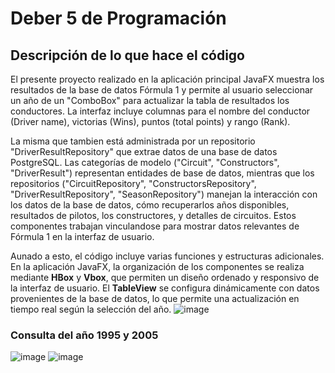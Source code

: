 # Deber 5 de Programación
## Descripción de lo que hace el código
El presente proyecto realizado en la aplicación principal JavaFX muestra los resultados de la base de datos Fórmula 1 y permite al usuario seleccionar un año de un "ComboBox" para actualizar la tabla de resultados los conductores. La interfaz incluye columnas para el nombre del conductor (Driver name), victorias (Wins), puntos (total points) y rango (Rank). 

La misma que tambien está administrada por un repositorio "DriverResultRepository" que extrae datos de una base de datos PostgreSQL. Las categorías de modelo ("Circuit", "Constructors", "DriverResult") representan entidades de base de datos, mientras que los repositorios ("CircuitRepository", "ConstructorsRepository", "DriverResultRepository", "SeasonRepository") manejan la interacción con los datos de la base de datos, cómo recuperarlos años disponibles, resultados de pilotos, los constructores, y detalles de circuitos. Estos componentes trabajan vinculandose para mostrar datos relevantes de Fórmula 1 en la interfaz de usuario.

Aunado a esto, el código incluye varias funciones y estructuras adicionales. En la aplicación JavaFX, la organización de los componentes se realiza mediante **HBox** y **Vbox**, que permiten un diseño ordenado y responsivo de la interfaz de usuario. El **TableView** se configura dinámicamente con datos provenientes de la base de datos, lo que permite una actualización en tiempo real según la selección del año.
![image](https://github.com/Yadira-Quinde/Tareas5-Programacion/assets/168947646/a6eec646-cd48-4a3e-97e6-ab436c51c9e0)

### Consulta del año 1995 y 2005
![image](https://github.com/Yadira-Quinde/Tareas5-Programacion/assets/168947646/d47f8022-e146-40da-b7b3-d4695fe397a8)
![image](https://github.com/Yadira-Quinde/Tareas5-Programacion/assets/168947646/0171928a-5f21-4e24-8ce4-08bf71166712)
